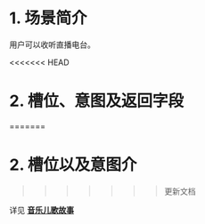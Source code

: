 # 1. 场景简介

用户可以收听直播电台。

<<<<<<< HEAD
# 2. 槽位、意图及返回字段
=======
# 2. 槽位以及意图介
>>>>>>> 更新文档

详见 [**音乐儿歌故事**](https://github.com/roobo/docs/blob/master/Bot/4-SkillDocument/%E5%A8%B1%E4%B9%90%E8%B5%84%E8%AE%AF/%E9%9F%B3%E4%B9%90%E5%84%BF%E6%AD%8C%E6%95%85%E4%BA%8B.md)

